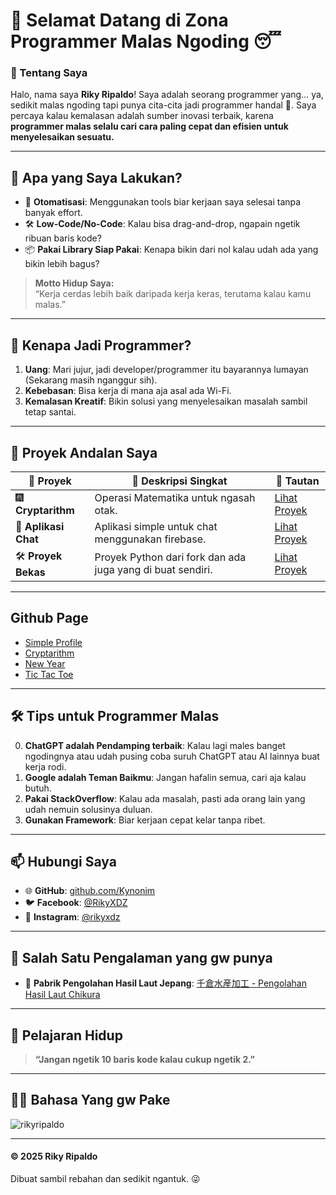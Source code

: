 # 🦥 **Selamat Datang di Zona Programmer Malas Ngoding** 😴  

### **📌 Tentang Saya**  
Halo, nama saya **Riky Ripaldo**! Saya adalah seorang programmer yang… ya, sedikit malas ngoding tapi punya cita-cita jadi programmer handal 💪. Saya percaya kalau kemalasan adalah sumber inovasi terbaik, karena **programmer malas selalu cari cara paling cepat dan efisien untuk menyelesaikan sesuatu.**  

---

## 🌟 **Apa yang Saya Lakukan?**
- 🚀 **Otomatisasi**: Menggunakan tools biar kerjaan saya selesai tanpa banyak effort.  
- 🛠️ **Low-Code/No-Code**: Kalau bisa drag-and-drop, ngapain ngetik ribuan baris kode?  
- 📦 **Pakai Library Siap Pakai**: Kenapa bikin dari nol kalau udah ada yang bikin lebih bagus?  

> **Motto Hidup Saya:**  
> “Kerja cerdas lebih baik daripada kerja keras, terutama kalau kamu malas.”  

---

## 🤔 **Kenapa Jadi Programmer?**  
1. **Uang**: Mari jujur, jadi developer/programmer itu bayarannya lumayan (Sekarang masih nganggur sih).  
2. **Kebebasan**: Bisa kerja di mana aja asal ada Wi-Fi.  
3. **Kemalasan Kreatif**: Bikin solusi yang menyelesaikan masalah sambil tetap santai.  

---

## 🎉 **Proyek Andalan Saya**  
| 🦥 Proyek                | 🚀 Deskripsi Singkat                              | 🔗 Tautan                          |
|--------------------------|--------------------------------------------------|------------------------------------|
| 🎆 **Cryptarithm**         | Operasi Matematika untuk ngasah otak.                 | [Lihat Proyek](https://github.com/Kynonim/kynonim.github.io) |
| 📱 **Aplikasi Chat**    | Aplikasi simple untuk chat menggunakan firebase.            | [Lihat Proyek](https://github.com/Kynonim/Chatku) |
| 🛠️ **Proyek Bekas**| Proyek Python dari fork dan ada juga yang di buat sendiri.              | [Lihat Proyek](https://github.com/Kynonim/riky) |

---

## **Github Page**
- [Simple Profile](https://kynonim.github.io/about.html)
- [Cryptarithm](https://kynonim.github.io/index.html)
- [New Year](https://kynonim.github.io/api.html)
- [Tic Tac Toe](https://kynonim.github.io/t3.html)

---

## 🛠️ **Tips untuk Programmer Malas**
0. **ChatGPT adalah Pendamping terbaik**: Kalau lagi males banget ngodingnya atau udah pusing coba suruh ChatGPT atau AI lainnya buat kerja rodi.
1. **Google adalah Teman Baikmu**: Jangan hafalin semua, cari aja kalau butuh.  
2. **Pakai StackOverflow**: Kalau ada masalah, pasti ada orang lain yang udah nemuin solusinya duluan.  
3. **Gunakan Framework**: Biar kerjaan cepat kelar tanpa ribet.  

---

## 📫 **Hubungi Saya**  
- 🌐 **GitHub**: [github.com/Kynonim](https://github.com/Kynonim)  
- 🐦 **Facebook**: [@RikyXDZ](https://www.facebook.com/RikyXDZ)  
- 💌 **Instagram**: [@rikyxdz](https://www.instagram.com/rikyxdz)  

---

## 🤣 **Salah Satu Pengalaman yang gw punya**
- 🐬 **Pabrik Pengolahan Hasil Laut Jepang**:
  [千倉水産加工 - Pengolahan Hasil Laut Chikura](https://www.google.com/imgres?imgurl=https://lpkokagemandiri.com/sitepad-data/uploads/2023/08/Riky-Ripaldo.png&tbnid=Q59GHTBYfvRKLM&vet=1&imgrefurl=https://lpkokagemandiri.com/&docid=Q1wgFtqP3khmjM&w=500&h=500&hl=id-jp&source=sh/x/im/m1/3&kgs=3917dc8bc09b0fea)

---

## 📖 **Pelajaran Hidup**  
> **“Jangan ngetik 10 baris kode kalau cukup ngetik 2.”**  

---

## 🧑‍💻 **Bahasa Yang gw Pake**
<div><img align="center" src="https://github-readme-stats.vercel.app/api/top-langs?username=Kynonim&show_icons=true&locale=en&layout=compact" alt="rikyripaldo" /></div>

---

#### © 2025 Riky Ripaldo  
Dibuat sambil rebahan dan sedikit ngantuk. 😜
